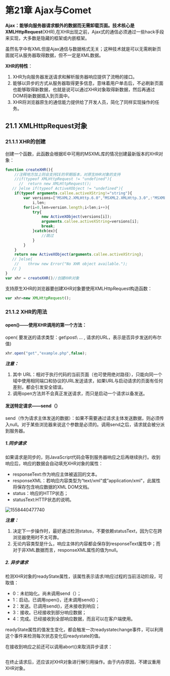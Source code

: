 # 第21章  Ajax与Comet

**Ajax：**能够向服务器请求额外的数据而无需卸载页面。技术核心是**XMLHttpRequest**(XHR),在XHR出现之前，Ajax式的通信必须通过一些hack手段来实现，大多数是隐藏的框架或内嵌框架。

虽然名字中有XML但是Ajax通信与数据格式无关；这种技术就是可以无需刷新页面就可从服务器取得数据，但不一定是XML数据。

**XHR的特性**：

1. XHR为向服务器发送请求和解析服务器响应提供了流畅的接口。
2. 能够以异步的方式从服务器取得更多信息，意味着用户单击后，不必刷新页面也能够取得新数据，也就是说可以通过XHR对象取得新数据，然后再通过DOM将新数据插入到页面中。
3. XHR将浏览器原生的通信能力提供给了开发人员，简化了同样实现操作的任务。

## 21.1   XMLHttpRequest对象

### 21.1.1   XHR的创建

创建一个函数，此函数会根据IE中可用的MSXML库的情况创建最新版本的XHR对象：

~~~javascript
function createXHR(){
    //注释地方加上则会支持IE的早期版本，对原生XHR对象的支持
    //if(typeof XMLHttpRequest != "undefined"){
      //  return new XMLHttpRequest();
   // }else if(typeof ActiveXObject != "undefined"){
    if(typeof arguments.callee.activeXString!="string"){
        var versions=["MSXML2.XMLHttp.6.0","MSXML2.XMLHttp.3.0",:"MSXML2.XMLHttp"],
            i,len;
        for(i=0,len=version.length;i<len;i++){
            try{
                new ActiveXObject(versions[i]);
                arguments.callee.activeXString=versions[i];
                break;
            }catch(ex){
                //跳过
            }
        }
    }
    return new ActiveXObject(arguments.callee.activeXString);
   // }else{
    //    throw new Error("No XHR object available.");
   // }
}
var xhr = createXHR()//创建XHR对象
~~~

支持原生XHR的浏览器要创建XHR对象要使用XMLHttpRequest构造函数：

~~~javascript
var xhr=new XMLHttpRequest();
~~~

### 21.1.2   XHR的用法

#### open()——使用XHR调用的第一个方法：

open( 要发送的请求类型：get\post\ ... , 请求的URL，表示是否异步发送的布尔值)

~~~javascript
xhr.open("get","example.php",false);
~~~

***注意：***

1. 其中 URL：相对于执行代码的当前页面（也可使用绝对路径），只能向同一个域中使用相同端口和协议的URL发送请求，如果URL与启动请求的页面有任何差别，都会引发安全错误。
2. 调用open方法并不会真正发送请求，而只是启动一个请求以备发送。

#### 发送特定请求——send（）

send（作为请求主体发送的数据）：如果不需要通过请求主体发送数据，则必须传入null。对于某些浏览器来说这个参数是必须的。调用send之后，请求就会被分派到服务器。

##### 1.同步请求

如果请求是同步的，则JavaScript代码会等到服务器响应之后再继续执行。收到响应后，响应的数据会自动填充XHR对象的属性：

* responseText:作为响应主体被返回的文本。
* responseXML：若响应内容类型为“text/xml"或”application/xml"，此属性将保存包含响应数据的XML DOM文档。
* status：响应的HTTP状态；
* statusText:HTTP状态的说明。

![1558440477740](C:\Users\L\AppData\Local\Temp\1558440477740.png)

***注意：***

1. 决定下一步操作时，最好通过检测status，不要依赖statusText，因为它在跨浏览器使用时不太可靠。
2. 无论内容类型是什么，响应主体的内容都会保存到responseText属性中；而对于非XML数据而言，responseXML属性的值为null。

##### 2. 异步请求

检测XHR对象的readyState属性，该属性表示请求/响应过程的当前活动阶段，可取值：

* 0：未初始化。尚未调用send（）；
* 1：启动。已调用open()，还未调用send()；
* 2：发送。已调用send()，还未接收到响应；
* 3：接收。已经接收到部分响应数据；
* 4：完成。已经接收到全部响应数据，而且可以在客户端使用。

readyState属性的值发生变化，都会触发一次readystatechange事件，可以利用这个事件来检测每次状态变化后readystate的值。

在接收到响应之前还可以调用abort()来取消异步请求：

~~~javascript

~~~

在终止请求后，还应该对XHR对象进行解引用操作。由于内存原因，不建议重用XHR对象。